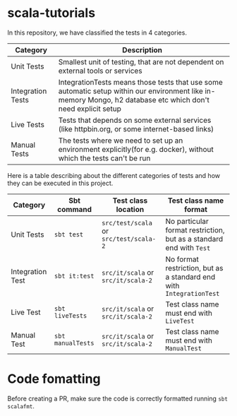 # scala-tutorials

In this repository, we have classified the tests in 4 categories. 

| Category | Description                                                                                                                                                   |
| -- |---------------------------------------------------------------------------------------------------------------------------------------------------------------|
| Unit Tests | Smallest unit of testing, that are not dependent on external tools or services                                                                                |
| Integration Tests | IntegrationTests means those tests that use some automatic setup within our environment like in-memory Mongo, h2 database etc which don't need explicit setup |
| Live Tests | Tests that depends on some external services (like httpbin.org, or some internet-based links)                                                                 |
| Manual Tests | The tests where we need to set up an environment explicitly(for e.g. docker), without which the tests can't be run                                             |


Here is a table describing about the different categories of tests and how they can be executed in this project.

| Category | Sbt command  | Test class location                    | Test class name format                                              |
| -- |--------------|----------------------------------------|---------------------------------------------------------------------|
| Unit Tests | `sbt test`     | `src/test/scala` or `src/test/scala-2` | No particular format restriction, but as a standard end with `Test` |
| Integration Test | `sbt it:test`  | `src/it/scala` or `src/it/scala-2` | No format restriction, but as a standard end with `IntegrationTest` |
| Live Test | `sbt liveTests` | `src/it/scala` or `src/it/scala-2` | Test class name must end with `LiveTest`                            |
| Manual Test | `sbt manualTests` | `src/it/scala` or `src/it/scala-2` | Test class name must end with `ManualTest` |

# Code fomatting

Before creating a PR, make sure the code is correctly formatted running `sbt scalafmt`. 
